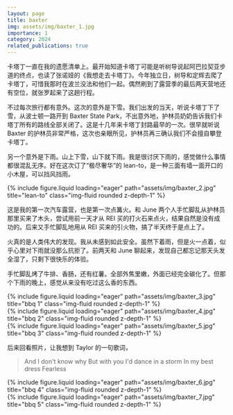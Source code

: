 ```yaml
---
layout: page
title: baxter
img: assets/img/baxter_1.jpg
importance: 1
category: 2024
related_publications: true
---
```


卡塔丁一直在我的遗愿清单上。最开始知道卡塔丁可能是听树导说起阿巴拉契亚步道的终点，也读了张诺娅的《我想走去卡塔丁》。今年独立日，树导和定辉去爬了卡塔丁，可惜我那时在波兰没法和他们一起。偶然刷到了露营季的最后两天营地还有空位，就张罗起来了这趟行程。

不过每次旅行都有意外。这次的意外是下雪。我们出发的当天，听说卡塔丁下了雪，从波士顿一路开到 Baxter State Park，不出意外地，护林员奶奶告诉我们卡塔丁所有的路线全部关闭了。这是十几年来卡塔丁封路最早的一次。很早就听说 Baxter 的护林员非常严格，这次也亲眼所见，护林员再三确认我们不会擅自攀登卡塔丁。

另一个意外是下雨。山上下雪，山下就下雨。我是很讨厌下雨的，感觉做什么事情都很混乱无序。好在这次订了“极尽奢华”的 lean-to，是一种三面有墙一面开口的小木屋，可以挡风挡雨。

<div class="row">
    <div class="col-sm mt-3 mt-md-0">
        {% include figure.liquid loading="eager" path="assets/img/baxter_2.jpg" title="lean-to" class="img-fluid rounded z-depth-1" %}
    </div>
</div>

这是我的第一次汽车露营，也是第一次点篝火。和 June 两个人手忙脚乱从护林员那里买来了木头，尝试用前一天才从 REI 买的打火石来点火，结果自然是没有成功的。后来又手忙脚乱地用从 REI 买来的引火物，搞了半天终于是点上了。

火真的是人类伟大的发现。我从未感到如此安全。虽然下着雨，但是火一点着，似乎心里对下雨就没那么抗拒了。前两天和 June 聊起来，发现自己都忘记那天头发全湿了，只剩下很快乐的体验。

手忙脚乱烤了牛排、香肠，还有红薯。全部外焦里嫩，外面已经完全碳化了。但那个下雨的晚上，感觉从来没有吃过这么香的东西。

<div class="row">
    <div class="col-sm mt-3 mt-md-0">
        {% include figure.liquid loading="eager" path="assets/img/baxter_3.jpg" title="bbq 1" class="img-fluid rounded z-depth-1" %}
    </div>
    <div class="col-sm mt-3 mt-md-0">
        {% include figure.liquid loading="eager" path="assets/img/baxter_4.jpg" title="bbq 2" class="img-fluid rounded z-depth-1" %}
    </div>
    <div class="col-sm mt-3 mt-md-0">
        {% include figure.liquid loading="eager" path="assets/img/baxter_5.jpg" title="bbq 3" class="img-fluid rounded z-depth-1" %}
    </div>
</div>

后来回看照片，让我想到 Taylor 的一句歌词，
> And I don't know why
> But with you I'd dance in a storm
> In my best dress
> Fearless

<div class="row">
    <div class="col-sm mt-3 mt-md-0">
        {% include figure.liquid loading="eager" path="assets/img/baxter_6.jpg" title="bbq 4" class="img-fluid rounded z-depth-1" %}
    </div>
    <div class="col-sm mt-3 mt-md-0">
        {% include figure.liquid loading="eager" path="assets/img/baxter_7.jpg" title="bbq 5" class="img-fluid rounded z-depth-1" %}
    </div>
</div>